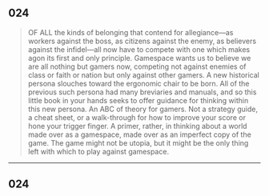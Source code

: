 ## 024
>  OF ALL the kinds of belonging that contend for allegiance—as workers against the boss, as citizens against the enemy, as believers against the infidel—all now have to compete with one which makes agon its first and only principle. Gamespace wants us to believe we are all nothing but gamers now, competing not against enemies of class or faith or nation but only against other gamers. A new historical persona slouches toward the ergonomic chair to be born. All of the previous such persona had many breviaries and manuals, and so this little book in your hands seeks to offer guidance for thinking within this new persona. An ABC of theory for gamers. Not a strategy guide, a cheat sheet, or a walk-through for how to improve your score or hone your trigger finger. A primer, rather, in thinking about a world made over as a gamespace, made over as an imperfect copy of the game. The game might not be utopia, but it might be the only thing left with which to play against gamespace.

---

## 024

